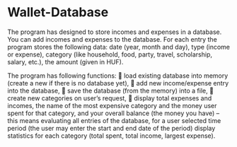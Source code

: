 # Wallet-Database
The program has designed to store incomes and expenses in a database. You 
can add incomes and expenses to the database. For each entry the program stores
the following data: date (year, month and day), type (income or expense), category 
(like household, food, party, travel, scholarship, salary, etc.), the amount (given in 
HUF).

 The program has following functions:
  load existing database into memory (create a new if there is no database yet),
  add new income/expense entry into the database,  save the database (from the memory) into a file,
  create new categories on user’s request,
  display total expenses and incomes, the name of the most expensive category 
and the money user spent for that category, and your overall balance (the 
money you have) – this means evaluating all entries of the database,
 for a user selected time period (the user may enter the start and end date of 
the period) display statistics for each category (total spent, total income, 
largest expense).
